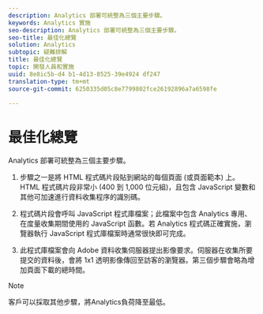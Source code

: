```yaml
---
description: Analytics 部署可統整為三個主要步驟。
keywords: Analytics 實施
seo-description: Analytics 部署可統整為三個主要步驟。
seo-title: 最佳化總覽
solution: Analytics
subtopic: 疑難排解
title: 最佳化總覽
topic: 開發人員和實施
uuid: 8e8ic5b-d4 b1-4d13-8525-39e4924 df247
translation-type: tm+mt
source-git-commit: 6250335d05c8e7799802fce26192896a7a6598fe

---
```



# 最佳化總覽

Analytics 部署可統整為三個主要步驟。

1. 步驟之一是將 HTML 程式碼片段貼到網站的每個頁面 (或頁面範本) 上。HTML 程式碼片段非常小 (400 到 1,000 位元組)，且包含 JavaScript 變數和其他可加速進行資料收集程序的識別碼。
1. 程式碼片段會呼叫 JavaScript 程式庫檔案；此檔案中包含 Analytics 專用、在度量收集期間使用的 JavaScript 函數。若 Analytics 程式碼正確實施，瀏覽器執行 JavaScript 程式庫檔案時通常很快即可完成。

1. 此程式庫檔案會向 Adobe 資料收集伺服器提出影像要求。伺服器在收集所要提交的資料後，會將 1x1 透明影像傳回至訪客的瀏覽器。第三個步驟會略為增加頁面下載的總時間。

>[!NOTE]
>
>客戶可以採取其他步驟，將Analytics負荷降至最低。

